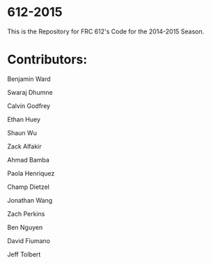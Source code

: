 612-2015
========
This is the Repository for FRC 612's Code for the 2014-2015 Season.

Contributors:
=============

Benjamin Ward

Swaraj Dhumne

Calvin Godfrey

Ethan Huey

Shaun Wu

Zack Alfakir

Ahmad Bamba

Paola Henriquez

Champ Dietzel

Jonathan Wang

Zach Perkins

Ben Nguyen

David Fiumano

Jeff Tolbert